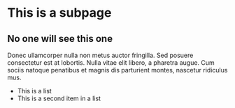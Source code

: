 # This is a subpage

## No one will see this one 
Donec ullamcorper nulla non metus auctor fringilla. Sed posuere consectetur est at lobortis. Nulla vitae elit libero, a pharetra augue. Cum sociis natoque penatibus et magnis dis parturient montes, nascetur ridiculus mus.

- This is a list
- This is a second item in a list 